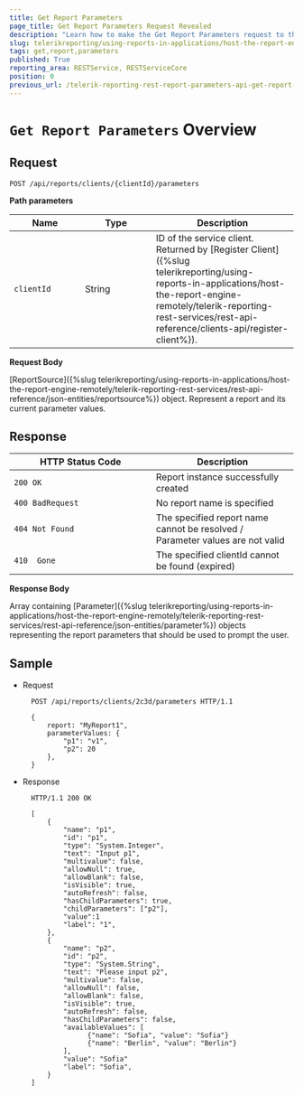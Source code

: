 ```yaml
---
title: Get Report Parameters
page_title: Get Report Parameters Request Revealed
description: "Learn how to make the Get Report Parameters request to the Telerik Reporting REST Service and what response to expect."
slug: telerikreporting/using-reports-in-applications/host-the-report-engine-remotely/telerik-reporting-rest-services/rest-api-reference/report-parameters-api/get-report-parameters
tags: get,report,parameters
published: True
reporting_area: RESTService, RESTServiceCore
position: 0
previous_url: /telerik-reporting-rest-report-parameters-api-get-report-parameters,/embedding-reports/host-the-report-engine-remotely/telerik-reporting-rest-services/rest-api-reference/report-parameters-api/get-report-parameters, /embedding-reports/host-the-report-engine-remotely/rest-api-reference/report-parameters-api/
---
```


<style>
table th:first-of-type {
	width: 25%;
}
table th:nth-of-type(2) {
	width: 25%;
}
table th:nth-of-type(3) {
	width: 50%;
}
</style>

# `Get Report Parameters` Overview

## Request

	POST /api/reports/clients/{clientId}/parameters

__Path parameters__

| Name | Type | Description |
| ------ | ------ | ------ |
|`clientId`|String|ID of the service client. Returned by [Register Client]({%slug telerikreporting/using-reports-in-applications/host-the-report-engine-remotely/telerik-reporting-rest-services/rest-api-reference/clients-api/register-client%}).|

__Request Body__

[ReportSource]({%slug telerikreporting/using-reports-in-applications/host-the-report-engine-remotely/telerik-reporting-rest-services/rest-api-reference/json-entities/reportsource%}) object. Represent a report and its current parameter values.

## Response

| HTTP Status Code | Description |
| ------ | ------ |
|`200 OK`|Report instance successfully created|
|`400 BadRequest`|No report name is specified|
|`404 Not Found`|The specified report name cannot be resolved / Parameter values are not valid|
|`410  Gone`|The specified clientId cannot be found (expired)|

__Response Body__

Array containing [Parameter]({%slug telerikreporting/using-reports-in-applications/host-the-report-engine-remotely/telerik-reporting-rest-services/rest-api-reference/json-entities/parameter%}) objects representing the report parameters that should be used to prompt the user.

## Sample

* Request

		POST /api/reports/clients/2c3d/parameters HTTP/1.1

		{
			report: "MyReport1",
			parameterValues: {
				"p1": "v1",
				"p2": 20
			},
		}

* Response

		HTTP/1.1 200 OK

		[
			{
				"name": "p1",
				"id": "p1",
				"type": "System.Integer",
				"text": "Input p1",
				"multivalue": false,
				"allowNull": true,
				"allowBlank": false,
				"isVisible": true,
				"autoRefresh": false,
				"hasChildParameters": true,
				"childParameters": ["p2"],
				"value":1
				"label": "1",
			},
			{
				"name": "p2",
				"id": "p2",
				"type": "System.String",
				"text": "Please input p2",
				"multivalue": false,
				"allowNull": false,
				"allowBlank": false,
				"isVisible": true,
				"autoRefresh": false,
				"hasChildParameters": false,
				"availableValues": [
					  {"name": "Sofia", "value": "Sofia"}
					  {"name": "Berlin", "value": "Berlin"}
				],
				"value": "Sofia"
				"label": "Sofia",
			}
		]
